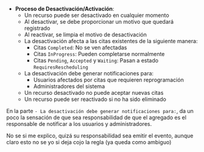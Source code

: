 - **Proceso de Desactivación/Activación**:
  - Un recurso puede ser desactivado en cualquier momento
  - Al desactivar, se debe proporcionar un motivo que quedará registrado
  - Al reactivar, se limpia el motivo de desactivación
  - La desactivación afecta a las citas existentes de la siguiente manera:
    - Citas `Completed`: No se ven afectadas
    - Citas `InProgress`: Pueden completarse normalmente
    - Citas `Pending`, `Accepted` y `Waiting`: Pasan a estado `RequiresRescheduling`
  - La desactivación debe generar notificaciones para:
    - Usuarios afectados por citas que requieren reprogramación
    - Administradores del sistema
  - Un recurso desactivado no puede aceptar nuevas citas
  - Un recurso puede ser reactivado si no ha sido eliminado

En la parte `- La desactivación debe generar notificaciones para:`, da un poco la sensación de que sea responsabilidad de que el agregado es el responsable de notificar a los usuarios y administradores.

No se si me explico, quizá su responsabilidad sea emitir el evento, aunque claro esto no se yo si deja cojo la regla (ya queda como ambiguo)
